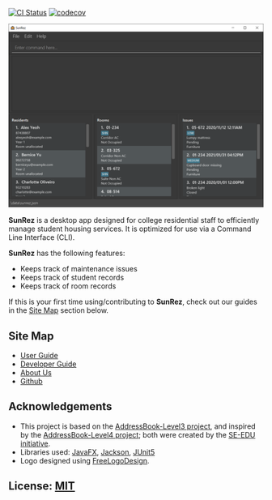 [![CI Status](https://github.com/AY2021S2-CS2103-T14-1/tp/workflows/Java%20CI/badge.svg)](https://github.com/AY2021S2-CS2103-T14-1/tp/actions)
[![codecov](https://codecov.io/gh/AY2021S2-CS2103-T14-1/tp/branch/master/graph/badge.svg)](https://codecov.io/gh/AY2021S2-CS2103-T14-1/tp)

![Ui](docs/images/Ui.png)

**SunRez** is a desktop app designed for college residential staff to efficiently manage student housing services. It is optimized for use via a Command Line Interface (CLI).

**SunRez** has the following features:
* Keeps track of maintenance issues
* Keeps track of student records
* Keeps track of room records

If this is your first time using/contributing to **SunRez**, check out our guides in the [Site Map](#site-map) section below.

## Site Map

* [User Guide](https://ay2021s2-cs2103-t14-1.github.io/tp/UserGuide.html)
* [Developer Guide](https://ay2021s2-cs2103-t14-1.github.io/tp/DeveloperGuide.html)
* [About Us](https://ay2021s2-cs2103-t14-1.github.io/tp/AboutUs.html)
* [Github](https://github.com/AY2021S2-CS2103-T14-1/tp)

## Acknowledgements

* This project is based on the [AddressBook-Level3 project](https://se-education.org/addressbook-level3/),
  and inspired by the [AddressBook-Level4 project](https://se-education.org/addressbook-level4/);
  both were created by the [SE-EDU initiative](https://se-education.org).
* Libraries used: [JavaFX](https://openjfx.io/), [Jackson](https://github.com/FasterXML/jackson), [JUnit5](https://github.com/junit-team/junit5)
* Logo designed using [FreeLogoDesign](https://www.freelogodesign.org/).

## License: [MIT](LICENSE)
